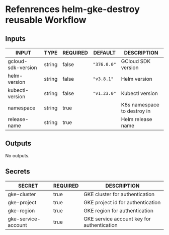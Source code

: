 # Refenrences helm-gke-destroy reusable Workflow
## Inputs

<!-- AUTO-DOC-INPUT:START - Do not remove or modify this section -->

|       INPUT        |  TYPE  | REQUIRED |   DEFAULT   |         DESCRIPTION         |
|--------------------|--------|----------|-------------|-----------------------------|
| gcloud-sdk-version | string |  false   | `"376.0.0"` |     GCloud SDK version      |
|    helm-version    | string |  false   | `"v3.8.1"`  |        Helm version         |
|  kubectl-version   | string |  false   | `"v1.23.0"` |       Kubectl version       |
|     namespace      | string |   true   |             | K8s namespace to destroy in |
|    release-name    | string |   true   |             |      Helm release name      |

<!-- AUTO-DOC-INPUT:END -->
## Outputs

<!-- AUTO-DOC-OUTPUT:START - Do not remove or modify this section -->
No outputs.
<!-- AUTO-DOC-OUTPUT:END -->
## Secrets

<!-- AUTO-DOC-SECRETS:START - Do not remove or modify this section -->

|       SECRET        | REQUIRED |                DESCRIPTION                 |
|---------------------|----------|--------------------------------------------|
|     gke-cluster     |   true   |       GKE cluster for authentication       |
|     gke-project     |   true   |     GKE project id for authentication      |
|     gke-region      |   true   |       GKE region for authentication        |
| gke-service-account |   true   | GKE service account key for authentication |

<!-- AUTO-DOC-SECRETS:END -->
